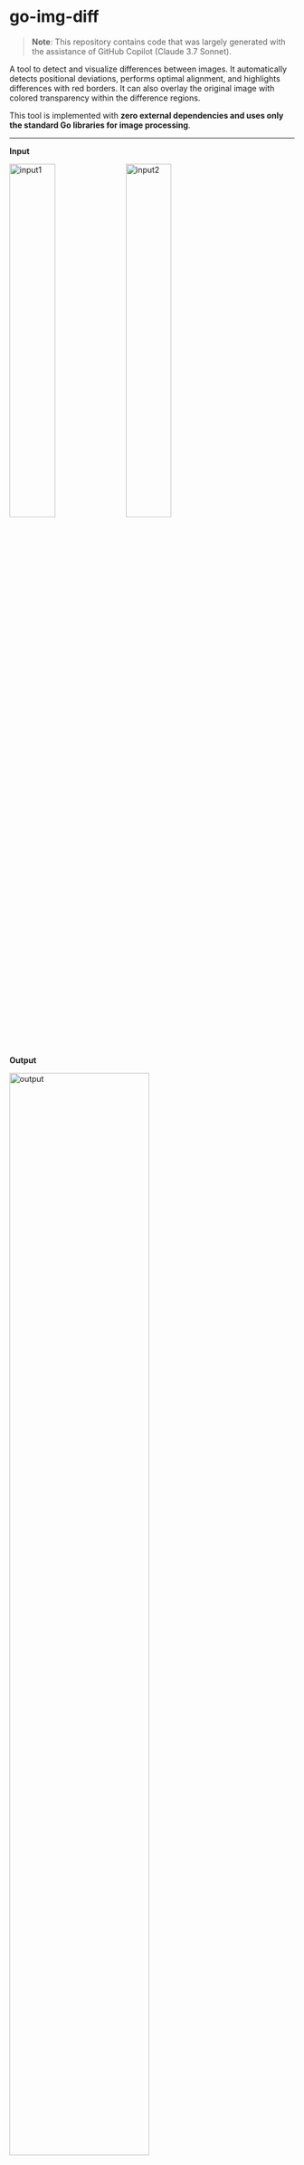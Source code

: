 # go-img-diff

> **Note**: This repository contains code that was largely generated with the assistance of GitHub Copilot (Claude 3.7 Sonnet).

A tool to detect and visualize differences between images. It automatically detects positional deviations, performs optimal alignment, and highlights differences with red borders. It can also overlay the original image with colored transparency within the difference regions.

This tool is implemented with **zero external dependencies and uses only the standard Go libraries for image processing**.

---

**Input**

<img width="40%" alt="input1" src="https://github.com/user-attachments/assets/ff098e59-e5e5-406a-910e-f019d8e2f897"> <img width="40%" alt="input2" src="https://github.com/user-attachments/assets/b847449f-9c17-4400-a959-352ab9f82193">

**Output**

<img width="70%" alt="output" src="https://github.com/user-attachments/assets/ac358195-a15a-4673-a878-3a7080840516" />


## Usage

```bash
imgdiff -i1 original_image.png -i2 compared_image.png -o diff_image.png [options]
```

## Options

### Required Options

- `-i1`, `--input1` : Path to the original image
- `-i2`, `--input2` : Path to the comparison image
- `-o`, `--output` : Path to the output diff image

### Misalignment Detection Settings

- `-m`, `--max-offset` : Maximum offset (in pixels) (default: 10)
  - Search range for image alignment. Larger values detect greater misalignments but increase processing time.

### Difference Detection Settings

- `-d`, `--diff-threshold` : Color difference threshold (0-255) (default: 30)
  - Lower values detect smaller differences; higher values detect only larger differences.
  
- `-e`, `--exit-on-diff` : Exit with status code 1 if differences are found (default: false)
  - When enabled, the program will exit immediately after detecting differences without saving the diff image

### Speedup Settings

- `-s`, `--sampling` : Sampling rate (default: 4)
  - 1=all pixels, 2=1/4 of pixels, 4=1/16 of pixels are compared. Higher values speed up processing but reduce accuracy.

- `-p`, `--precise` : Enable precise mode (default: false)
  - Disables the default fast mode for more accurate comparison.

### Display Settings

- `-od`, `--overlay-disable` : Disable transparent overlay of the original image in diff areas (default: false)
- `-ot`, `--overlay-transparency` : Transparency of the original image (default: 0.95)
  - 0.0=completely opaque, 1.0=completely transparent

- `-td`, `--tint-disable` : Disable color tint on the transparent overlay (default: false)
- `-tc`, `--tint-color` : Tint color as R,G,B (default: "255,0,0")
- `-ts`, `--tint-strength` : Tint strength (default: 0.05)
  - 0.0=no tint (original image as is), 1.0=tint only
- `-tw`, `--tint-weight` : Tint transparency (default: 0.2)
  - 0.0=completely opaque, 1.0=completely transparent

### Other

- `-c`, `--cpu` : Number of CPU cores to use (default: number of cores on the system)

## Processing Modes

### Fast Mode (Default)

Uses progressive sampling to reduce processing time for large images. It first identifies the overall position with coarse sampling, then gradually improves accuracy with finer sampling.

### Precise Mode (-p, --precise)

Performs all comparisons at the specified sampling rate for maximum accuracy. This increases processing time but is useful when more accurate alignment is required.

## Transparent Overlay Feature

Displays the original image with colored transparency in difference areas to make changes easier to see visually.

- Transparent overlay is enabled by default
- `-od`: Disable transparent overlay
- `-td`: Disable color tint
- `-tc=0,0,255`: Blue tint
- `-tc=255,255,0`: Yellow tint

Combine parameters to fine-tune the visibility of differences.

## Unit Testing

```
# All tests
go test ./...

# Light tests only
go test -tags="light_test_only" ./...
```

## Release

The release flow for this repository is automated with GitHub Actions.
Pushing Git tags triggers the release job.

```
# Release
git tag v0.0.2 && git push --tags


# Delete tag
echo "v0.0.1" |xargs -I{} bash -c "git tag -d {} && git push origin :{}"

# Delete tag and recreate new tag and push
echo "v0.0.2" |xargs -I{} bash -c "git tag -d {} && git push origin :{}; git tag {} -m \"Release beta version.\"; git push --tags"
```
